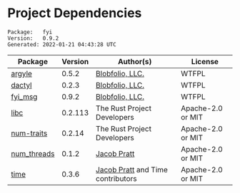 # Project Dependencies
    Package:   fyi
    Version:   0.9.2
    Generated: 2022-01-21 04:43:28 UTC

| Package | Version | Author(s) | License |
| ---- | ---- | ---- | ---- |
| [argyle](https://github.com/Blobfolio/argyle) | 0.5.2 | [Blobfolio, LLC.](mailto:hello@blobfolio.com) | WTFPL |
| [dactyl](https://github.com/Blobfolio/dactyl) | 0.2.3 | [Blobfolio, LLC.](mailto:hello@blobfolio.com) | WTFPL |
| [fyi_msg](https://github.com/Blobfolio/fyi) | 0.9.2 | [Blobfolio, LLC.](mailto:hello@blobfolio.com) | WTFPL |
| [libc](https://github.com/rust-lang/libc) | 0.2.113 | The Rust Project Developers | Apache-2.0 or MIT |
| [num-traits](https://github.com/rust-num/num-traits) | 0.2.14 | The Rust Project Developers | Apache-2.0 or MIT |
| [num_threads](https://github.com/jhpratt/num_threads) | 0.1.2 | [Jacob Pratt](mailto:open-source@jhpratt.dev) | Apache-2.0 or MIT |
| [time](https://github.com/time-rs/time) | 0.3.6 | [Jacob Pratt](mailto:open-source@jhpratt.dev) and Time contributors | Apache-2.0 or MIT |
